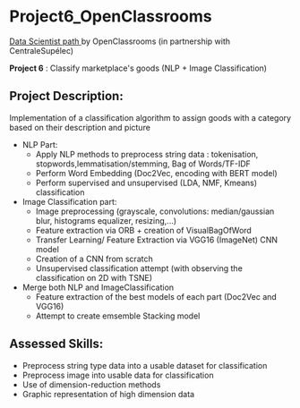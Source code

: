 # Project6_OpenClassrooms
<p><a href="https://openclassrooms.com/fr/paths/164-data-scientist">Data Scientist path </a>by OpenClassrooms (in partnership with CentraleSupélec)</p>

**Project 6** : Classify marketplace's goods (NLP + Image Classification)

## Project Description:

Implementation of a classification algorithm to assign goods with a category based on their description and picture

* NLP Part:
  * Apply NLP methods to preprocess string data : tokenisation, stopwords,lemmatisation/stemming, Bag of Words/TF-IDF
  * Perform Word Embedding (Doc2Vec, encoding with BERT model)
  * Perform supervised and unsupervised (LDA, NMF, Kmeans) classification
* Image Classification part:
  * Image preprocessing (grayscale, convolutions: median/gaussian blur, histograms equalizer, resizing,...)
  * Feature extraction via ORB + creation of VisualBagOfWord
  * Transfer Learning/ Feature Extraction via VGG16 (ImageNet) CNN model
  * Creation of a CNN from scratch 
  * Unsupervised classification attempt (with observing the classification on 2D with TSNE)
 * Merge both NLP and ImageClassification 
   * Feature extraction of the best models of each part (Doc2Vec and VGG16)
   * Attempt to create emsemble Stacking model 


## Assessed Skills:

* Preprocess string type data into a usable dataset for classification
* Preprocess image into usable data for classification
* Use of dimension-reduction methods
* Graphic representation of high dimension data

